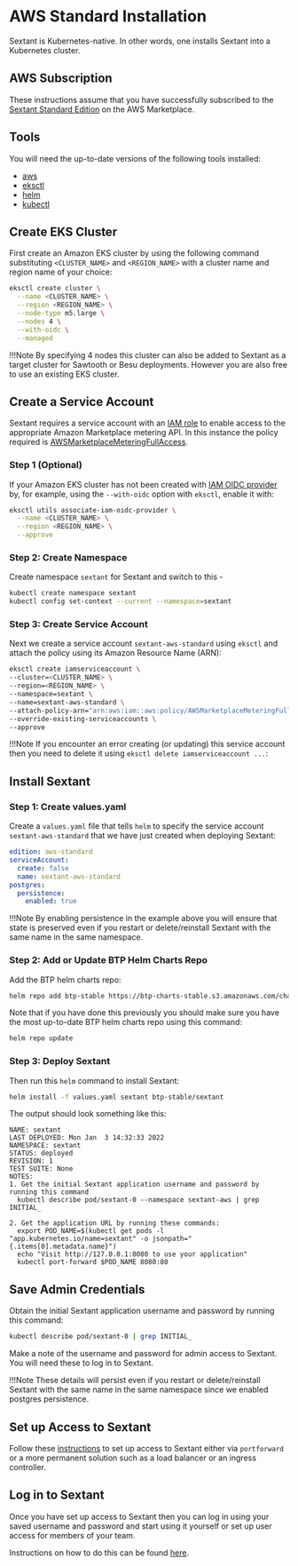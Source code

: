 # AWS Standard Installation

Sextant is Kubernetes-native. In other words, one installs Sextant into a
Kubernetes cluster.

## AWS Subscription

These instructions assume that you have successfully subscribed to the
[Sextant Standard Edition](https://aws.amazon.com/marketplace/pp/prodview-ym3pozdhddgmy)
on the AWS Marketplace.

## Tools

You will need the up-to-date versions of the following tools installed:

* [aws](https://docs.aws.amazon.com/cli/latest/userguide/getting-started-install.html)
* [eksctl](https://eksctl.io/introduction/#installation)
* [helm](https://helm.sh/docs/intro/install/)
* [kubectl](https://kubernetes.io/docs/tasks/tools/#kubectl)

## Create EKS Cluster

First create an Amazon EKS cluster by using the following command substituting
`<CLUSTER_NAME>` and `<REGION_NAME>` with a cluster name and region name of your
choice:

```bash
eksctl create cluster \
  --name <CLUSTER_NAME> \
  --region <REGION_NAME> \
  --node-type m5.large \
  --nodes 4 \
  --with-oidc \
  --managed
```

!!!Note
    By specifying 4 nodes this cluster can also be added to Sextant as
    a target cluster for Sawtooth or Besu deployments. However you are also
    free to use an existing EKS cluster.

## Create a Service Account

Sextant requires a service account with an
[IAM role](https://docs.aws.amazon.com/eks/latest/userguide/iam-roles-for-service-accounts.html)
to enable access to the appropriate Amazon Marketplace metering API. In this
instance the policy required is
[AWSMarketplaceMeteringFullAccess](https://docs.aws.amazon.com/marketplace/latest/userguide/security-iam-awsmanpol.html#security-iam-awsmanpol-awsmarketplacemeteringfullaccess).

### Step 1 (Optional)

If your Amazon EKS cluster has not been created with
[IAM OIDC provider](https://docs.aws.amazon.com/eks/latest/userguide/enable-iam-roles-for-service-accounts.html)
by, for example, using the `--with-oidc` option with `eksctl`, enable it with:

```bash
eksctl utils associate-iam-oidc-provider \
  --name <CLUSTER_NAME> \
  --region <REGION_NAME> \
  --approve
```

### Step 2: Create Namespace

Create namespace `sextant` for Sextant and switch to this -

```bash
kubectl create namespace sextant
kubectl config set-context --current --namespace=sextant
```

### Step 3: Create Service Account

Next we create a service account `sextant-aws-standard` using `eksctl` and
attach the policy using its Amazon Resource Name (ARN):

```bash
eksctl create iamserviceaccount \
--cluster=<CLUSTER_NAME> \
--region=<REGION_NAME> \
--namespace=sextant \
--name=sextant-aws-standard \
--attach-policy-arn="arn:aws:iam::aws:policy/AWSMarketplaceMeteringFullAccess" \
--override-existing-serviceaccounts \
--approve
```

!!!Note
    If you encounter an error creating (or updating) this service account then
    you need to delete it using `eksctl delete iamserviceaccount ...`:

## Install Sextant

### Step 1: Create values.yaml

Create a `values.yaml` file that tells `helm` to specify the service account
`sextant-aws-standard` that we have just created when deploying Sextant:

```yaml
edition: aws-standard
serviceAccount:
  create: false
  name: sextant-aws-standard
postgres:
  persistence:
    enabled: true
```

!!!Note
    By enabling persistence in the example above you will ensure that
    state is preserved even if you restart or delete/reinstall Sextant
    with the same name in the same namespace.

### Step 2: Add or Update BTP Helm Charts Repo

Add the BTP helm charts repo:

```bash
helm repo add btp-stable https://btp-charts-stable.s3.amazonaws.com/charts/
```

Note that if you have done this previously you should make sure you have the
most up-to-date BTP helm charts repo using this command:

```bash
helm repo update
```

### Step 3: Deploy Sextant

Then run this `helm` command to install Sextant:

```bash
helm install -f values.yaml sextant btp-stable/sextant
```

The output should look something like this:

```text
NAME: sextant
LAST DEPLOYED: Mon Jan  3 14:32:33 2022
NAMESPACE: sextant
STATUS: deployed
REVISION: 1
TEST SUITE: None
NOTES:
1. Get the initial Sextant application username and password by running this command
  kubectl describe pod/sextant-0 --namespace sextant-aws | grep INITIAL_

2. Get the application URL by running these commands:
  export POD_NAME=$(kubectl get pods -l "app.kubernetes.io/name=sextant" -o jsonpath="{.items[0].metadata.name}")
  echo "Visit http://127.0.0.1:8080 to use your application"
  kubectl port-forward $POD_NAME 8080:80
```

## Save Admin Credentials

Obtain the initial Sextant application username and password by running this
command:

```bash
kubectl describe pod/sextant-0 | grep INITIAL_
```

Make a note of the username and password for admin access to Sextant. You will
need these to log in to Sextant.

!!!Note
   These details will persist even if you restart or delete/reinstall Sextant
   with the same name in the same namespace since we enabled postgres
   persistence.

## Set up Access to Sextant

Follow these [instructions](access.md) to set up access to Sextant either via
`portforward` or a more permanent solution such as a load balancer or an
ingress controller.

## Log in to Sextant

Once you have set up access to Sextant then you can log in using your saved
username and password and start using it yourself or set up user access for
members of your team.

Instructions on how to do this can be found [here](../index.md).
